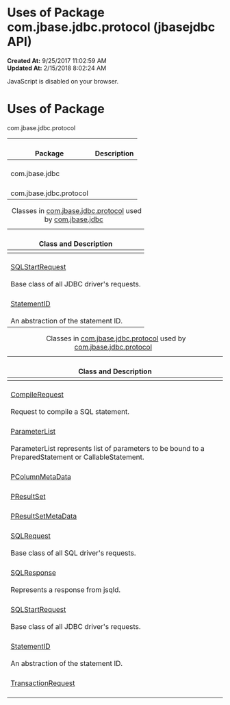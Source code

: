 # Uses of Package com.jbase.jdbc.protocol (jbasejdbc   API)

**Created At:** 9/25/2017 11:02:59 AM  
**Updated At:** 2/15/2018 8:02:24 AM  

<script type="text/javascript"><!--
    try {
        if (location.href.indexOf('is-external=true') == -1) {
            parent.document.title="Uses of Package com.jbase.jdbc.protocol (jbasejdbc   API)";
        }
    }
    catch(err) {
    }
//--></script><noscript><div>JavaScript is disabled on your browser.</div></noscript><!-- ========= START OF TOP NAVBAR ======= -->
<!--   -->

<!--   -->
<!-- ========= END OF TOP NAVBAR ========= -->
# Uses of Package
com.jbase.jdbc.protocol

| <br>Package<br> | <br>Description<br> |
| --- | --- |
| <br>com.jbase.jdbc<br> | <br><br> |
| <br>com.jbase.jdbc.protocol<br> | <br><br> |




<!--   -->


| <br>Class and Description<br> |
| --- |
<caption>&nbsp;<span>Classes in <a href="../../../../com/jbase/jdbc/protocol//39240-protocol/com_jbase_jdbc_protocol_package-summary">com.jbase.jdbc.protocol</a> used by <a href="../../../../com/jbase/jdbc//39240-protocol/com_jbase_jdbc_protocol_package-summary">com.jbase.jdbc</a></span><span class="tabEnd">&nbsp;</span>&nbsp;</caption>| <br>[ParameterList](../../../../com/jbase/jdbc/protocol/class-use/ParameterList.html#com.jbase.jdbc)<br><br>ParameterList represents list of parameters to be bound to a PreparedStatement or CallableStatement.<br> |
| <br>[SQLStartRequest](../../../../com/jbase/jdbc/protocol/class-use/SQLStartRequest.html#com.jbase.jdbc)<br><br>Base class of all JDBC driver's requests.<br> |
| <br>[StatementID](../../../../com/jbase/jdbc/protocol/class-use/StatementID.html#com.jbase.jdbc)<br><br>An abstraction of the statement ID.<br> |




<!--   -->


| <br>Class and Description<br> |
| --- |
<caption>&nbsp;<span>Classes in <a href="../../../../com/jbase/jdbc/protocol//39240-protocol/com_jbase_jdbc_protocol_package-summary">com.jbase.jdbc.protocol</a> used by <a href="../../../../com/jbase/jdbc/protocol//39240-protocol/com_jbase_jdbc_protocol_package-summary">com.jbase.jdbc.protocol</a></span><span class="tabEnd">&nbsp;</span>&nbsp;</caption>| <br>[BindRequest](../../../../com/jbase/jdbc/protocol/class-use/BindRequest.html#com.jbase.jdbc.protocol)<br><br>Request to bind parameters to previously precompiled (or prepared) SQL statement.<br> |
| <br>[CompileRequest](../../../../com/jbase/jdbc/protocol/class-use/CompileRequest.html#com.jbase.jdbc.protocol)<br><br>Request to compile a SQL statement.<br> |
| <br>[ParameterList](../../../../com/jbase/jdbc/protocol/class-use/ParameterList.html#com.jbase.jdbc.protocol)<br><br>ParameterList represents list of parameters to be bound to a PreparedStatement or CallableStatement.<br> |
| <br>[PColumnMetaData](../../../../com/jbase/jdbc/protocol/class-use/PColumnMetaData.html#com.jbase.jdbc.protocol)<br> |
| <br>[PResultSet](../../../../com/jbase/jdbc/protocol/class-use/PResultSet.html#com.jbase.jdbc.protocol)<br> |
| <br>[PResultSetMetaData](../../../../com/jbase/jdbc/protocol/class-use/PResultSetMetaData.html#com.jbase.jdbc.protocol)<br> |
| <br>[SQLRequest](../../../../com/jbase/jdbc/protocol/class-use/SQLRequest.html#com.jbase.jdbc.protocol)<br><br>Base class of all SQL driver's requests.<br> |
| <br>[SQLResponse](../../../../com/jbase/jdbc/protocol/class-use/SQLResponse.html#com.jbase.jdbc.protocol)<br><br>Represents a response from jsqld.<br> |
| <br>[SQLStartRequest](../../../../com/jbase/jdbc/protocol/class-use/SQLStartRequest.html#com.jbase.jdbc.protocol)<br><br>Base class of all JDBC driver's requests.<br> |
| <br>[StatementID](../../../../com/jbase/jdbc/protocol/class-use/StatementID.html#com.jbase.jdbc.protocol)<br><br>An abstraction of the statement ID.<br> |
| <br>[TransactionRequest](../../../../com/jbase/jdbc/protocol/class-use/TransactionRequest.html#com.jbase.jdbc.protocol)<br><br> |
<!-- ======= START OF BOTTOM NAVBAR ====== -->
<!--   -->
